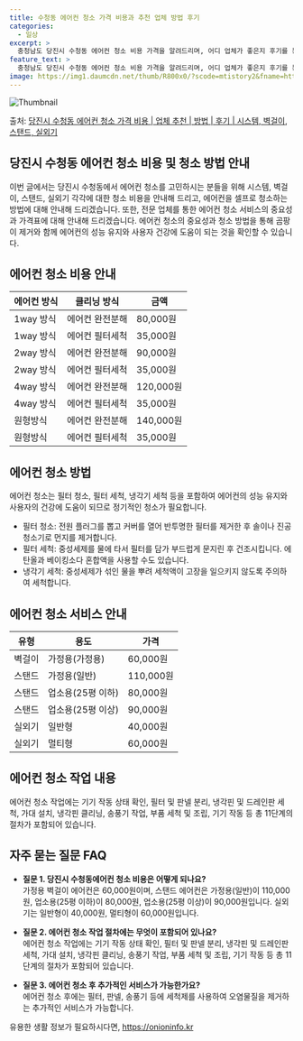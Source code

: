 ```yaml
---
title: 수청동 에어컨 청소 가격 비용과 추천 업체 방법 후기
categories:
  - 일상
excerpt: >
  충청남도 당진시 수청동 에어컨 청소 비용 가격을 알려드리며, 어디 업체가 좋은지 후기를 통해 알아보겠습니다. 현재 글에서는 시스템, 벽걸이, 스탠드, 실외기 각각에 대해 청소 비용이 나와 있으니 참고하시면 되겠습니다. 에어컨 분해 청소 방법 보기 👈 클릭셀프 에어컨 청소 방법 보기👈 클릭당진시 수청동 에어컨 청소 비용시스템에어컨 방식클리닝방식금액1way 방식에어컨 완전분해80,000원1way 방식에어컨 필터세척35,000원2way 방식에어컨 완전분해90,000원2way 방식에어컨 필터세척35,000원4way 방식에어컨 완전분해120,000원4way 방식에어컨 필터세척35,000원원형방식에어컨 완전분해140,000원원형방식에어컨 필터세척35,000원에어컨 청소 견적 샘플 보기 👈 클릭 에어컨 냄새의 원인은..
feature_text: >
  충청남도 당진시 수청동 에어컨 청소 비용 가격을 알려드리며, 어디 업체가 좋은지 후기를 통해 알아보겠습니다. 현재 글에서는 시스템, 벽걸이, 스탠드, 실외기 각각에 대해 청소 비용이 나와 있으니 참고하시면 되겠습니다. 에어컨 분해 청소 방법 보기 👈 클릭셀프 에어컨 청소 방법 보기👈 클릭당진시 수청동 에어컨 청소 비용시스템에어컨 방식클리닝방식금액1way 방식에어컨 완전분해80,000원1way 방식에어컨 필터세척35,000원2way 방식에어컨 완전분해90,000원2way 방식에어컨 필터세척35,000원4way 방식에어컨 완전분해120,000원4way 방식에어컨 필터세척35,000원원형방식에어컨 완전분해140,000원원형방식에어컨 필터세척35,000원에어컨 청소 견적 샘플 보기 👈 클릭 에어컨 냄새의 원인은..
image: https://img1.daumcdn.net/thumb/R800x0/?scode=mtistory2&fname=https%3A%2F%2Fblog.kakaocdn.net%2Fdn%2FeiqHG2%2FbtsHw4mllu2%2FhVVsJMcRlGGDCWGk2VlKJ1%2Fimg.webp
---
```


![Thumbnail](https://img1.daumcdn.net/thumb/R800x0/?scode=mtistory2&fname=https%3A%2F%2Fblog.kakaocdn.net%2Fdn%2FeiqHG2%2FbtsHw4mllu2%2FhVVsJMcRlGGDCWGk2VlKJ1%2Fimg.webp)

<p>출처: <a href="https://onioninfo.kr/entry/%EB%8B%B9%EC%A7%84%EC%8B%9C-%EC%88%98%EC%B2%AD%EB%8F%99-%EC%97%90%EC%96%B4%EC%BB%A8-%EC%B2%AD%EC%86%8C-%EA%B0%80%EA%B2%A9-%EB%B9%84%EC%9A%A9-%EC%97%85%EC%B2%B4-%EC%B6%94%EC%B2%9C-%EB%B0%A9%EB%B2%95-%ED%9B%84%EA%B8%B0-%EC%8B%9C%EC%8A%A4%ED%85%9C-%EB%B2%BD%EA%B1%B8%EC%9D%B4-%EC%8A%A4%ED%83%A0%EB%93%9C-%EC%8B%A4%EC%99%B8%EA%B8%B0" rel="dofollow">당진시 수청동 에어컨 청소 가격 비용 | 업체 추천 | 방법 | 후기 | 시스템, 벽걸이, 스탠드, 실외기</a> </p>

## 당진시 수청동 에어컨 청소 비용 및 청소 방법 안내



이번 글에서는 당진시 수청동에서 에어컨 청소를 고민하시는 분들을 위해 시스템, 벽걸이, 스탠드, 실외기 각각에 대한 청소 비용을 안내해
드리고, 에어컨을 셀프로 청소하는 방법에 대해 안내해 드리겠습니다. 또한, 전문 업체를 통한 에어컨 청소 서비스의 중요성과 가격표에 대해
안내해 드리겠습니다. 에어컨 청소의 중요성과 청소 방법을 통해 곰팡이 제거와 함께 에어컨의 성능 유지와 사용자 건강에 도움이 되는 것을
확인할 수 있습니다.



## 에어컨 청소 비용 안내

**에어컨 방식** | **클리닝 방식** | **금액**  
---|---|---  
1way 방식 | 에어컨 완전분해 | 80,000원  
1way 방식 | 에어컨 필터세척 | 35,000원  
2way 방식 | 에어컨 완전분해 | 90,000원  
2way 방식 | 에어컨 필터세척 | 35,000원  
4way 방식 | 에어컨 완전분해 | 120,000원  
4way 방식 | 에어컨 필터세척 | 35,000원  
원형방식 | 에어컨 완전분해 | 140,000원  
원형방식 | 에어컨 필터세척 | 35,000원  
  


## 에어컨 청소 방법

에어컨 청소는 필터 청소, 필터 세척, 냉각기 세척 등을 포함하여 에어컨의 성능 유지와 사용자의 건강에 도움이 되므로 정기적인 청소가
필요합니다.

  * 필터 청소: 전원 플러그를 뽑고 커버를 열어 반투명한 필터를 제거한 후 솔이나 진공청소기로 먼지를 제거합니다.
  * 필터 세척: 중성세제를 물에 타서 필터를 담가 부드럽게 문지린 후 건조시킵니다. 에탄올과 베이킹소다 혼합액을 사용할 수도 있습니다.
  * 냉각기 세척: 중성세제가 섞인 물을 뿌려 세척액이 고장을 일으키지 않도록 주의하여 세척합니다.



## 에어컨 청소 서비스 안내

**유형** | **용도** | **가격**  
---|---|---  
벽걸이 | 가정용(가정용) | 60,000원  
스탠드 | 가정용(일반) | 110,000원  
스탠드 | 업소용(25평 이하) | 80,000원  
스탠드 | 업소용(25평 이상) | 90,000원  
실외기 | 일반형 | 40,000원  
실외기 | 멀티형 | 60,000원  
  


## 에어컨 청소 작업 내용

에어컨 청소 작업에는 기기 작동 상태 확인, 필터 및 판넬 분리, 냉각핀 및 드레인판 세척, 가대 설치, 냉각핀 클리닝, 송풍기 작업, 부품
세척 및 조립, 기기 작동 등 총 11단계의 절차가 포함되어 있습니다.



## 자주 묻는 질문 FAQ

  * **질문 1. 당진시 수청동에어컨 청소 비용은 어떻게 되나요?**  
가정용 벽걸이 에어컨은 60,000원이며, 스탠드 에어컨은 가정용(일반)이 110,000원, 업소용(25평 이하)이 80,000원,
업소용(25평 이상)이 90,000원입니다. 실외기는 일반형이 40,000원, 멀티형이 60,000원입니다.

  * **질문 2. 에어컨 청소 작업 절차에는 무엇이 포함되어 있나요?**  
에어컨 청소 작업에는 기기 작동 상태 확인, 필터 및 판넬 분리, 냉각핀 및 드레인판 세척, 가대 설치, 냉각핀 클리닝, 송풍기 작업, 부품
세척 및 조립, 기기 작동 등 총 11단계의 절차가 포함되어 있습니다.

  * **질문 3. 에어컨 청소 후 추가적인 서비스가 가능한가요?**  
에어컨 청소 후에는 필터, 판넬, 송풍기 등에 세척제를 사용하여 오염물질을 제거하는 추가적인 서비스가 가능합니다.



 

유용한 생활 정보가 필요하시다면, <a href="https://onioninfo.kr" rel="dofollow">https://onioninfo.kr</a>


